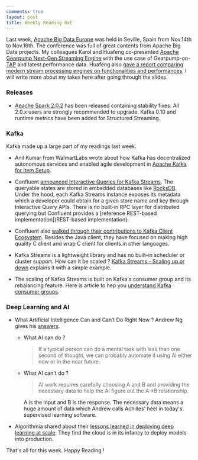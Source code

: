 ```yaml
---
comments: true
layout: post
title: Weekly Reading 0xE
---
```


Last week, [Apache Big Data Europe](http://events.linuxfoundation.org/events/apache-big-data-europe) was held in Seville, Spain from Nov.14th to Nov.16th. The conference was full of great contents from Apache Big Data projects. My colleagues Karol and Huafeng  co-presented [Apache Gearpump Next-Gen Streaming Engine](http://events.linuxfoundation.org/sites/events/files/slides/Apache%20Gearpump%20-%2016-9.pdf) with the use case of Gearpump-on-[TAP](http://trustedanalytics.org/) and latest performance data. Huafeng also [gave a report comparing modern stream processing engines on functionalities and performances](http://events.linuxfoundation.org/sites/events/files/slides/Streaming%20Report.pdf]).  I will write more about my takes here after going through the slides.


### Releases

* [Apache Spark 2.0.2](http://spark.apache.org/releases/spark-release-2-0-2.html) has been released containing stability fixes. All 2.0.x users are strongly recommended to upgrade. Kafka 0.10 and runtime metrics have been added for Structured Streaming. 	

### Kafka

Kafka made up a large part of my readings last week.

* Anil Kumar from WalmartLabs wrote about how Kafka has decentralized autonomous services and enabled agile development in [Apache Kafka for Item Setup](https://medium.com/walmartlabs/apache-kafka-for-item-setup-3fe8f4ba5967#.8bj3haxas).

* Confluent [announced Interactive Queries for Kafka Streams](https://www.confluent.io/blog/unifying-stream-processing-and-interactive-queries-in-apache-kafka/). The queryable states are stored in embedded databases like [RocksDB](http://rocksdb.org/). Under the hood, each Kafka Streams instance exposes its metadata which a developer could obtain for a given store name and key through Interactive Query APIs. There is no built-in RPC layer for distributed querying but Confluent provides a [reference REST-based implementation](REST-based implementation). 

* Confluent also [walked through their contributions to Kafka Client Ecosystem](https://www.confluent.io/blog/confluent-contributions-to-the-apache-kafka-client-ecosystem). Besides the Java client, they have focused on making high quality C client and wrap C client for clients in other languages. 

* Kafka Streams is a lightweight library and has no built-in scheduler or cluster support. How can it be scaled ? [Kafka Streams - Scaling up or down](http://aseigneurin.github.io/2016/10/07/kafka-streams-scaling-up-or-down.html) explains it with a simple example.

* The scaling of Kafka Streams is built on Kafka's consumer group and its rebalancing feature. Here is article to hep you [understand Kafka consumer groups](https://dzone.com/articles/understanding-kafka-consumer-groups-and-consumer-l).

### Deep Learning and AI

* What Artificial Intelligence Can and Can’t Do Right Now ? Andrew Ng gives his [answers](https://hbr.org/2016/11/what-artificial-intelligence-can-and-cant-do-right-now).
   
  - What AI can do ?                  
    > If a typical person can do a mental task with less than one second of thought, we can probably automate it using AI either now or in the near future.
 
  - What AI can't do ?
    > AI work requires carefully choosing A and B and providing the necessary data to help the AI figure out the A→B relationship. 
    
      A is the input and B is the response.  The necessary data means a huge amount of data which Andrew calls Achilles' heel in today's supervised learning software.
      
* Algorithmia shared about their [lessons learned in deploying deep learning at scale](http://blog.algorithmia.com/deploying-deep-learning-cloud-services/). They find the cloud is in its infancy to deploy models into production.

That's all for this week. Happy Reading !    
      
     

 